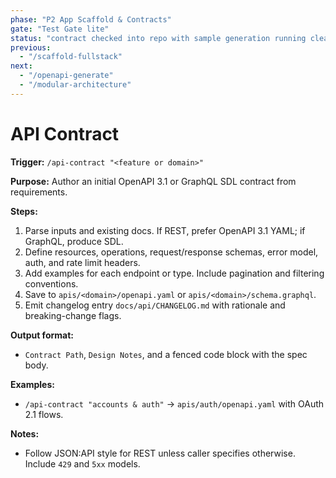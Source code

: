 ```yaml
---
phase: "P2 App Scaffold & Contracts"
gate: "Test Gate lite"
status: "contract checked into repo with sample generation running cleanly."
previous:
  - "/scaffold-fullstack"
next:
  - "/openapi-generate"
  - "/modular-architecture"
---
```


# API Contract

**Trigger:** `/api-contract "<feature or domain>"`

**Purpose:** Author an initial OpenAPI 3.1 or GraphQL SDL contract from requirements.

**Steps:**

1. Parse inputs and existing docs. If REST, prefer OpenAPI 3.1 YAML; if GraphQL, produce SDL.
2. Define resources, operations, request/response schemas, error model, auth, and rate limit headers.
3. Add examples for each endpoint or type. Include pagination and filtering conventions.
4. Save to `apis/<domain>/openapi.yaml` or `apis/<domain>/schema.graphql`.
5. Emit changelog entry `docs/api/CHANGELOG.md` with rationale and breaking-change flags.

**Output format:**

- `Contract Path`, `Design Notes`, and a fenced code block with the spec body.

**Examples:**

- `/api-contract "accounts & auth"` → `apis/auth/openapi.yaml` with OAuth 2.1 flows.

**Notes:**

- Follow JSON:API style for REST unless caller specifies otherwise. Include `429` and `5xx` models.

